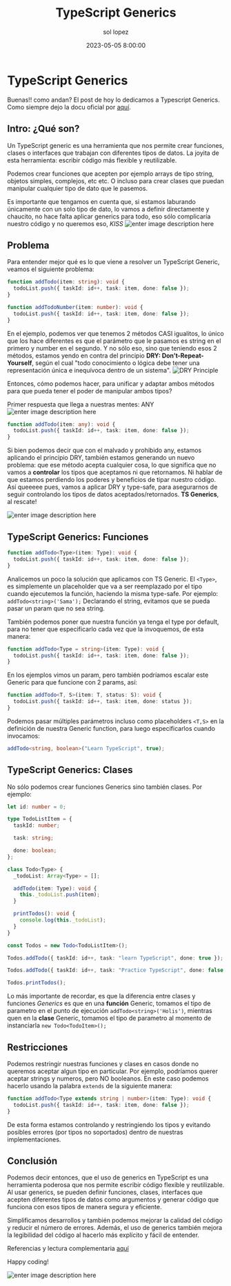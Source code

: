 ﻿---
date: 2023-05-05 8:00:00
layout: post
title: TypeScript Generics
description: Conceptos y ejemplos!
language: es
image: "../assets/img/ts-generics.jpg"
category: CODE
tags:
  - typescript
  - humor
author: sol lopez
---

# TypeScript Generics

Buenas!! como andan? El post de hoy lo dedicamos a Typescript Generics. Como siempre dejo la docu oficial por [aquí](https://www.typescriptlang.org/docs/handbook/2/generics.html).

## Intro: ¿Qué son?

Un TypeScript generic es una herramienta que nos permite crear funciones, clases o interfaces que trabajan con diferentes tipos de datos.
La joyita de esta herramienta: escribir código más flexible y reutilizable.

Podemos crear funciones que acepten por ejemplo arrays de tipo string, objetos simples, complejos, etc etc. O incluso para crear clases que puedan manipular cualquier tipo de dato que le pasemos.

Es importante que tengamos en cuenta que, si estamos laburando únicamente con un solo tipo de dato, lo vamos a definir directamente y chaucito, no hace falta aplicar generics para todo, eso sólo complicaría nuestro código y no queremos eso, _KISS_
![enter image description here](https://media.designrush.com/agencies/262188/conversions/.K.I.S.S.-Software-logo-profile.jpg)

## Problema

Para entender mejor qué es lo que viene a resolver un TypeScript Generic, veamos el siguiente problema:

```typescript
function addTodo(item: string): void {
  todoList.push({ taskId: id++, task: item, done: false });
}

function addTodoNumber(item: number): void {
  todoList.push({ taskId: id++, task: item, done: false });
}
```

En el ejemplo, podemos ver que tenemos 2 métodos CASI igualitos, lo único que los hace diferentes es que el parámetro que le pasamos es string en el primero y number en el segundo.
Y no sólo eso, sino que teniendo esos 2 métodos, estamos yendo en contra del principio **DRY: Don’t-Repeat-Yourself**, según el cual "todo conocimiento o lógica debe tener una representación única e inequívoca dentro de un sistema".
![DRY Principle](https://solopez.github.io/assets/img/dry.jpg)

Entonces, cómo podemos hacer, para unificar y adaptar ambos métodos para que pueda tener el poder de manipular ambos tipos?

Primer respuesta que llega a nuestras mentes: ANY
![enter image description here](https://i.pinimg.com/736x/11/81/07/118107c3d36f9e5fd9481fce48dd56df.jpg)

```typescript
function addTodo(item: any): void {
  todoList.push({ taskId: id++, task: item, done: false });
}
```

Si bien podemos decir que con el malvado y prohibido any, estamos aplicando el principio DRY, también estamos generando un nuevo problema: que ese método acepta cualquier cosa, lo que significa que no vamos a **controlar** los tipos que aceptamos ni que retornamos. Ni hablar de que estamos perdiendo los poderes y beneficios de tipar nuestro código.
Así queeeee pues, vamos a aplicar DRY y type-safe, para asegurarnos de seguir controlando los tipos de datos aceptados/retornados. **TS Generics**, al rescate!

![enter image description here](https://www.meme-arsenal.com/memes/dbbb12279c0e4e7b07c6d822efab1d30.jpg)

## TypeScript Generics: Funciones

```typescript
function addTodo<Type>(item: Type): void {
  todoList.push({ taskId: id++, task: item, done: false });
}
```

Analicemos un poco la solución que aplicamos con TS Generic. El `<Type>`, es simplemente un placeholder que va a ser reemplazado por el tipo cuando ejecutemos la función, haciendo la misma type-safe.
Por ejemplo: `addTodo<string>('Sama');`
Declarando el string, evitamos que se pueda pasar un param que no sea string.

También podemos poner que nuestra función ya tenga el type por default, para no tener que especificarlo cada vez que la invoquemos, de esta manera:

```typescript
function addTodo<Type = string>(item: Type): void {
  todoList.push({ taskId: id++, task: item, done: false });
}
```

En los ejemplos vimos un param, pero también podríamos escalar este Generic para que funcione con 2 params, así:

```typescript
function addTodo<T, S>(item: T, status: S): void {
  todoList.push({ taskId: id++, task: item, done: status });
}
```

Podemos pasar múltiples parámetros incluso como placeholders `<T,S>` en la definición de nuestra Generic function, para luego especificarlos cuando invocamos:

```typescript
addTodo<string, boolean>("Learn TypeScript", true);
```

## TypeScript Generics: Clases

No sólo podemos crear funciones Generics sino también clases. Por ejemplo:

```typescript
let id: number = 0;

type TodoListItem = {
  taskId: number;

  task: string;

  done: boolean;
};

class Todo<Type> {
  _todoList: Array<Type> = [];

  addTodo(item: Type): void {
    this._todoList.push(item);
  }

  printTodos(): void {
    console.log(this._todoList);
  }
}

const Todos = new Todo<TodoListItem>();

Todos.addTodo({ taskId: id++, task: "learn TypeScript", done: true });

Todos.addTodo({ taskId: id++, task: "Practice TypeScript", done: false });

Todos.printTodos();
```

Lo más importante de recordar, es que la diferencia entre clases y funciones _Generics_ es que en una **función** Generic, tomamos el tipo de parametro en el punto de ejecución `addTodo<string>('Holis')`, mientras quen en la **clase** Generic, tomamos el tipo de parametro al momento de instanciarla `new Todo<TodoItem>();`

## Restricciones

Podemos restringir nuestras funciones y clases en casos donde no queremos aceptar algun tipo en particular.
Por ejemplo, podríamos querer aceptar strings y numeros, pero NO booleanos.
En este caso podemos hacerlo usando la palabra `extends` de la siguiente manera:

```typescript
function addTodo<Type extends string | number>(item: Type): void {
  todoList.push({ taskId: id++, task: item, done: false });
}
```

De esta forma estamos controlando y restringiendo los tipos y evitando posibles errores (por tipos no soportados) dentro de nuestras implementaciones.

## Conclusión

Podemos decir entonces, que el uso de generics en TypeScript es una herramienta poderosa que nos permite escribir código flexible y reutilizable. Al usar generics, se pueden definir funciones, clases, interfaces que acepten diferentes tipos de datos como argumentos y generar código que funciona con esos tipos de manera segura y eficiente.

Simplificamos desarrollos y también podemos mejorar la calidad del código y reducir el número de errores.
Además, el uso de generics también mejora la legibilidad del código al hacerlo más explícito y fácil de entender.

Referencias y lectura complementaria [aquí](https://blog.openreplay.com/keeping-your-typescript-code-dry-with-generics/)

Happy coding!

![enter image description here](https://www.digitalmomblog.com/wp-content/uploads/2019/04/happy-friday-meme-work-from-home.jpeg)
